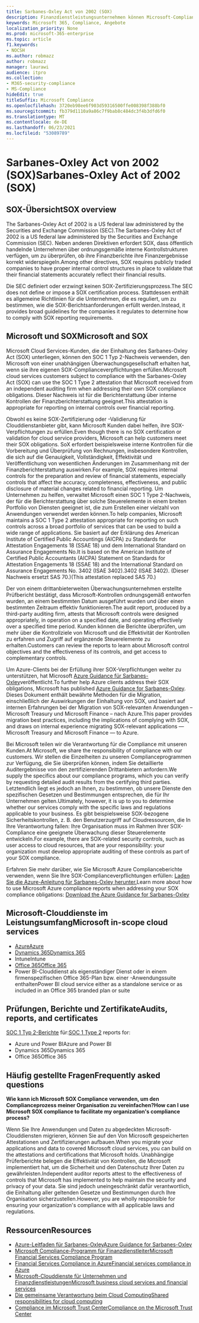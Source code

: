 ```yaml
---
title: Sarbanes-Oxley Act von 2002 (SOX)
description: Finanzdienstleistungsunternehmen können Microsoft-Complianceberichte verwenden, um ihre Compliance mit dem Sarbanes-Oxley Act zu adressieren.
keywords: Microsoft 365, Compliance, Angebote
localization_priority: None
ms.prod: microsoft-365-enterprise
ms.topic: article
f1.keywords:
- NOCSH
ms.author: robmazz
author: robmazz
manager: laurawi
audience: itpro
ms.collection:
- M365-security-compliance
- MS-Compliance
hideEdit: true
titleSuffix: Microsoft Compliance
ms.openlocfilehash: 3720eb98ee6f903d59316500ffe008398f388bf0
ms.sourcegitcommit: fb379d1110a9a86c7f9bab8c484dc3f4b3dfd6f0
ms.translationtype: MT
ms.contentlocale: de-DE
ms.lasthandoff: 06/23/2021
ms.locfileid: "53089789"
---
```

# <a name="sarbanes-oxley-act-of-2002-sox"></a><span data-ttu-id="9fd35-104">Sarbanes-Oxley Act von 2002 (SOX)</span><span class="sxs-lookup"><span data-stu-id="9fd35-104">Sarbanes-Oxley Act of 2002 (SOX)</span></span>

## <a name="sox-overview"></a><span data-ttu-id="9fd35-105">SOX-Übersicht</span><span class="sxs-lookup"><span data-stu-id="9fd35-105">SOX overview</span></span>

<span data-ttu-id="9fd35-106">The Sarbanes-Oxley Act of 2002 is a US federal law administered by the Securities and Exchange Commission (SEC).</span><span class="sxs-lookup"><span data-stu-id="9fd35-106">The Sarbanes-Oxley Act of 2002 is a US federal law administered by the Securities and Exchange Commission (SEC).</span></span> <span data-ttu-id="9fd35-107">Neben anderen Direktiven erfordert SOX, dass öffentlich handelnde Unternehmen über ordnungsgemäße interne Kontrollstrukturen verfügen, um zu überprüfen, ob ihre Finanzberichte ihre Finanzergebnisse korrekt widerspiegeln.</span><span class="sxs-lookup"><span data-stu-id="9fd35-107">Among other directives, SOX requires publicly traded companies to have proper internal control structures in place to validate that their financial statements accurately reflect their financial results.</span></span>

<span data-ttu-id="9fd35-108">Die SEC definiert oder erzwingt keinen SOX-Zertifizierungsprozess.</span><span class="sxs-lookup"><span data-stu-id="9fd35-108">The SEC does not define or impose a SOX certification process.</span></span> <span data-ttu-id="9fd35-109">Stattdessen enthält es allgemeine Richtlinien für die Unternehmen, die es reguliert, um zu bestimmen, wie die SOX-Berichtsanforderungen erfüllt werden.</span><span class="sxs-lookup"><span data-stu-id="9fd35-109">Instead, it provides broad guidelines for the companies it regulates to determine how to comply with SOX reporting requirements.</span></span>

## <a name="microsoft-and-sox"></a><span data-ttu-id="9fd35-110">Microsoft und SOX</span><span class="sxs-lookup"><span data-stu-id="9fd35-110">Microsoft and SOX</span></span>

<span data-ttu-id="9fd35-111">Microsoft Cloud Services-Kunden, die der Einhaltung des Sarbanes-Oxley Act (SOX) unterliegen, können den SOC 1 Typ 2-Nachweis verwenden, den Microsoft von einer unabhängigen Überwachungsgesellschaft erhalten hat, wenn sie ihre eigenen SOX-Complianceverpflichtungen erfüllen.</span><span class="sxs-lookup"><span data-stu-id="9fd35-111">Microsoft cloud services customers subject to compliance with the Sarbanes-Oxley Act (SOX) can use the SOC 1 Type 2 attestation that Microsoft received from an independent auditing firm when addressing their own SOX compliance obligations.</span></span> <span data-ttu-id="9fd35-112">Dieser Nachweis ist für die Berichterstattung über interne Kontrollen der Finanzberichterstattung geeignet.</span><span class="sxs-lookup"><span data-stu-id="9fd35-112">This attestation is appropriate for reporting on internal controls over financial reporting.</span></span>

<span data-ttu-id="9fd35-113">Obwohl es keine SOX-Zertifizierung oder -Validierung für Clouddienstanbieter gibt, kann Microsoft Kunden dabei helfen, ihre SOX-Verpflichtungen zu erfüllen.</span><span class="sxs-lookup"><span data-stu-id="9fd35-113">Even though there is no SOX certification or validation for cloud service providers, Microsoft can help customers meet their SOX obligations.</span></span> <span data-ttu-id="9fd35-114">SoX erfordert beispielsweise interne Kontrollen für die Vorbereitung und Überprüfung von Rechnungen, insbesondere Kontrollen, die sich auf die Genauigkeit, Vollständigkeit, Effektivität und Veröffentlichung von wesentlichen Änderungen im Zusammenhang mit der Finanzberichterstattung auswirken.</span><span class="sxs-lookup"><span data-stu-id="9fd35-114">For example, SOX requires internal controls for the preparation and review of financial statements, especially controls that affect the accuracy, completeness, effectiveness, and public disclosure of material changes related to financial reporting.</span></span> <span data-ttu-id="9fd35-115">Um Unternehmen zu helfen, verwaltet Microsoft einen SOC 1 Type 2-Nachweis, der für die Berichterstattung über solche Steuerelemente in einem breiten Portfolio von Diensten geeignet ist, die zum Erstellen einer vielzahl von Anwendungen verwendet werden können.</span><span class="sxs-lookup"><span data-stu-id="9fd35-115">To help companies, Microsoft maintains a SOC 1 Type 2 attestation appropriate for reporting on such controls across a broad portfolio of services that can be used to build a wide range of applications.</span></span> <span data-ttu-id="9fd35-116">Sie basiert auf der Erklärung des American Institute of Certified Public Accountings (AICPA) zu Standards for Attestation Engagements 18 (SSAE 18) und dem International Standard on Assurance Engagements No.</span><span class="sxs-lookup"><span data-stu-id="9fd35-116">It is based on the American Institute of Certified Public Accountants (AICPA) Statement on Standards for Attestation Engagements 18 (SSAE 18) and the International Standard on Assurance Engagements No.</span></span> <span data-ttu-id="9fd35-117">3402 (ISAE 3402).</span><span class="sxs-lookup"><span data-stu-id="9fd35-117">3402 (ISAE 3402).</span></span> <span data-ttu-id="9fd35-118">(Dieser Nachweis ersetzt SAS 70.)</span><span class="sxs-lookup"><span data-stu-id="9fd35-118">(This attestation replaced SAS 70.)</span></span>

<span data-ttu-id="9fd35-119">Der von einem drittanbieterweiten Überwachungsunternehmen erstellte Prüfbericht bestätigt, dass Microsoft-Kontrollen ordnungsgemäß entworfen wurden, an einem bestimmten Datum ausgeführt wurden und über einen bestimmten Zeitraum effektiv funktionieren.</span><span class="sxs-lookup"><span data-stu-id="9fd35-119">The audit report, produced by a third-party auditing firm, attests that Microsoft controls were designed appropriately, in operation on a specified date, and operating effectively over a specified time period.</span></span> <span data-ttu-id="9fd35-120">Kunden können die Berichte überprüfen, um mehr über die Kontrollziele von Microsoft und die Effektivität der Kontrollen zu erfahren und Zugriff auf ergänzende Steuerelemente zu erhalten.</span><span class="sxs-lookup"><span data-stu-id="9fd35-120">Customers can review the reports to learn about Microsoft control objectives and the effectiveness of its controls, and get access to complementary controls.</span></span>

<span data-ttu-id="9fd35-121">Um Azure-Clients bei der Erfüllung ihrer SOX-Verpflichtungen weiter zu unterstützen, hat Microsoft [Azure Guidance für Sarbanes-Oxley](https://aka.ms/Azure-SOX-Guide)veröffentlicht.</span><span class="sxs-lookup"><span data-stu-id="9fd35-121">To further help Azure clients address their SOX obligations, Microsoft has published [Azure Guidance for Sarbanes-Oxley](https://aka.ms/Azure-SOX-Guide).</span></span> <span data-ttu-id="9fd35-122">Dieses Dokument enthält bewährte Methoden für die Migration, einschließlich der Auswirkungen der Einhaltung von SOX, und basiert auf internen Erfahrungen bei der Migration von SOX-relevanten Anwendungen – Microsoft Treasury und Microsoft Finance – nach Azure.</span><span class="sxs-lookup"><span data-stu-id="9fd35-122">This paper provides migration best practices, including the implications of complying with SOX, and draws on internal experience migrating SOX-relevant applications — Microsoft Treasury and Microsoft Finance — to Azure.</span></span>

<span data-ttu-id="9fd35-123">Bei Microsoft teilen wir die Verantwortung für die Compliance mit unseren Kunden.</span><span class="sxs-lookup"><span data-stu-id="9fd35-123">At Microsoft, we share the responsibility of compliance with our customers.</span></span> <span data-ttu-id="9fd35-124">Wir stellen die Einzelheiten zu unseren Complianceprogrammen zur Verfügung, die Sie überprüfen können, indem Sie detaillierte Auditergebnisse von den zertifizierenden Drittanbietern anfordern.</span><span class="sxs-lookup"><span data-stu-id="9fd35-124">We supply the specifics about our compliance programs, which you can verify by requesting detailed audit results from the certifying third parties.</span></span> <span data-ttu-id="9fd35-125">Letztendlich liegt es jedoch an Ihnen, zu bestimmen, ob unsere Dienste den spezifischen Gesetzen und Bestimmungen entsprechen, die für Ihr Unternehmen gelten.</span><span class="sxs-lookup"><span data-stu-id="9fd35-125">Ultimately, however, it is up to you to determine whether our services comply with the specific laws and regulations applicable to your business.</span></span> <span data-ttu-id="9fd35-126">Es gibt beispielsweise SOX-bezogene Sicherheitskontrollen, z. B. den Benutzerzugriff auf Cloudressourcen, die In Ihre Verantwortung fallen: Ihre Organisation muss im Rahmen Ihrer SOX-Compliance eine geeignete Überwachung dieser Steuerelemente entwickeln.</span><span class="sxs-lookup"><span data-stu-id="9fd35-126">For example, there are SOX-related security controls, such as user access to cloud resources, that are your responsibility: your organization must develop appropriate auditing of these controls as part of your SOX compliance.</span></span>

<span data-ttu-id="9fd35-127">Erfahren Sie mehr darüber, wie Sie Microsoft Azure Complianceberichte verwenden, wenn Sie Ihre SOX-Complianceverpflichtungen erfüllen: [Laden Sie die Azure-Anleitung für Sarbanes-Oxley herunter.](https://aka.ms/Azure-SOX-Guide)</span><span class="sxs-lookup"><span data-stu-id="9fd35-127">Learn more about how to use Microsoft Azure compliance reports when addressing your SOX compliance obligations: [Download the Azure Guidance for Sarbanes-Oxley](https://aka.ms/Azure-SOX-Guide)</span></span>

## <a name="microsoft-in-scope-cloud-services"></a><span data-ttu-id="9fd35-128">Microsoft-Clouddienste im Leistungsumfang</span><span class="sxs-lookup"><span data-stu-id="9fd35-128">Microsoft in-scope cloud services</span></span>

- [<span data-ttu-id="9fd35-129">Azure</span><span class="sxs-lookup"><span data-stu-id="9fd35-129">Azure</span></span>](https://aka.ms/AzureCompliance)
- [<span data-ttu-id="9fd35-130">Dynamics 365</span><span class="sxs-lookup"><span data-stu-id="9fd35-130">Dynamics 365</span></span>](https://aka.ms/d365-compliance-list)
- <span data-ttu-id="9fd35-131">Intune</span><span class="sxs-lookup"><span data-stu-id="9fd35-131">Intune</span></span>
- [<span data-ttu-id="9fd35-132">Office 365</span><span class="sxs-lookup"><span data-stu-id="9fd35-132">Office 365</span></span>](https://go.microsoft.com/fwlink/p/?LinkID=2077751)
- <span data-ttu-id="9fd35-133">Power BI-Clouddienst als eigenständiger Dienst oder in einem firmenspezifischen Office 365-Plan bzw. einer -Anwendungssuite enthalten</span><span class="sxs-lookup"><span data-stu-id="9fd35-133">Power BI cloud service either as a standalone service or as included in an Office 365 branded plan or suite</span></span>

## <a name="audits-reports-and-certificates"></a><span data-ttu-id="9fd35-134">Prüfungen, Berichte und Zertifikate</span><span class="sxs-lookup"><span data-stu-id="9fd35-134">Audits, reports, and certificates</span></span>

<span data-ttu-id="9fd35-135">[SOC 1 Typ 2-Berichte](offering-SOC.md) für:</span><span class="sxs-lookup"><span data-stu-id="9fd35-135">[SOC 1 Type 2](offering-SOC.md) reports for:</span></span>

- <span data-ttu-id="9fd35-136">Azure und Power BI</span><span class="sxs-lookup"><span data-stu-id="9fd35-136">Azure and Power BI</span></span>
- <span data-ttu-id="9fd35-137">Dynamics 365</span><span class="sxs-lookup"><span data-stu-id="9fd35-137">Dynamics 365</span></span>
- <span data-ttu-id="9fd35-138">Office 365</span><span class="sxs-lookup"><span data-stu-id="9fd35-138">Office 365</span></span>

## <a name="frequently-asked-questions"></a><span data-ttu-id="9fd35-139">Häufig gestellte Fragen</span><span class="sxs-lookup"><span data-stu-id="9fd35-139">Frequently asked questions</span></span>

<span data-ttu-id="9fd35-140">**Wie kann ich Microsoft SOX Compliance verwenden, um den Complianceprozess meiner Organisation zu vereinfachen?**</span><span class="sxs-lookup"><span data-stu-id="9fd35-140">**How can I use Microsoft SOX compliance to facilitate my organization's compliance process?**</span></span>

<span data-ttu-id="9fd35-141">Wenn Sie Ihre Anwendungen und Daten zu abgedeckten Microsoft-Clouddiensten migrieren, können Sie auf den Von Microsoft gespeicherten Attestationen und Zertifizierungen aufbauen.</span><span class="sxs-lookup"><span data-stu-id="9fd35-141">When you migrate your applications and data to covered Microsoft cloud services, you can build on the attestations and certifications that Microsoft holds.</span></span> <span data-ttu-id="9fd35-142">Unabhängige Prüferberichte belegen die Effektivität von Kontrollen, die Microsoft implementiert hat, um die Sicherheit und den Datenschutz Ihrer Daten zu gewährleisten.</span><span class="sxs-lookup"><span data-stu-id="9fd35-142">Independent auditor reports attest to the effectiveness of controls that Microsoft has implemented to help maintain the security and privacy of your data.</span></span> <span data-ttu-id="9fd35-143">Sie sind jedoch uneingeschränkt dafür verantwortlich, die Einhaltung aller geltenden Gesetze und Bestimmungen durch Ihre Organisation sicherzustellen.</span><span class="sxs-lookup"><span data-stu-id="9fd35-143">However, you are wholly responsible for ensuring your organization's compliance with all applicable laws and regulations.</span></span>

## <a name="resources"></a><span data-ttu-id="9fd35-144">Ressourcen</span><span class="sxs-lookup"><span data-stu-id="9fd35-144">Resources</span></span>

- [<span data-ttu-id="9fd35-145">Azure-Leitfaden für Sarbanes-Oxley</span><span class="sxs-lookup"><span data-stu-id="9fd35-145">Azure Guidance for Sarbanes-Oxley</span></span>](https://aka.ms/Azure-SOX-Guide)
- [<span data-ttu-id="9fd35-146">Microsoft Compliance-Programm für Finanzdienstleiter</span><span class="sxs-lookup"><span data-stu-id="9fd35-146">Microsoft Financial Services Compliance Program</span></span>](https://www.microsoft.com/download/details.aspx?id=55332)
- [<span data-ttu-id="9fd35-147">Financial Services Compliance in Azure</span><span class="sxs-lookup"><span data-stu-id="9fd35-147">Financial services compliance in Azure</span></span>](https://azure.microsoft.com/resources/videos/azurecon-2015-financial-services-compliance-in-azure/)
- [<span data-ttu-id="9fd35-148">Microsoft-Clouddienste für Unternehmen und Finanzdienstleistungen</span><span class="sxs-lookup"><span data-stu-id="9fd35-148">Microsoft business cloud services and financial services</span></span>](https://www.microsoft.com/trustcenter/cloudservices/financialservices)
- [<span data-ttu-id="9fd35-149">Die gemeinsame Verantwortung beim Cloud Computing</span><span class="sxs-lookup"><span data-stu-id="9fd35-149">Shared responsibilities for cloud computing</span></span>](https://aka.ms/sharedresponsibility)
- [<span data-ttu-id="9fd35-150">Compliance im Microsoft Trust Center</span><span class="sxs-lookup"><span data-stu-id="9fd35-150">Compliance on the Microsoft Trust Center</span></span>](https://www.microsoft.com/trust-center/compliance/compliance-overview)
